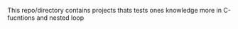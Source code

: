 This repo/directory contains projects thats tests ones knowledge more in C-fucntions and nested loop
